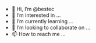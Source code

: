 - 👋 Hi, I’m @bestec
- 👀 I’m interested in ...
- 🌱 I’m currently learning ...
- 💞️ I’m looking to collaborate on ...
- 📫 How to reach me ...

<!---
bestec/bestec is a ✨ special ✨ repository because its `README.md` (this file) appears on your GitHub profile.
You can click the Preview link to take a look at your changes.
--->
